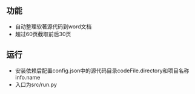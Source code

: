 ## 功能

- 自动整理软著源代码到word文档
- 超过60页截取前后30页

## 运行

- 安装依赖后配置config.json中的源代码目录codeFile.directory和项目名称info.name
- 入口为src/run.py
